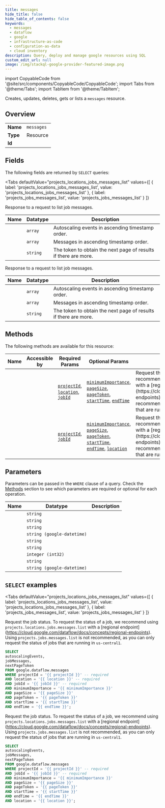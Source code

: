 ```yaml
--- 
title: messages
hide_title: false
hide_table_of_contents: false
keywords:
  - messages
  - dataflow
  - google
  - infrastructure-as-code
  - configuration-as-data
  - cloud inventory
description: Query, deploy and manage google resources using SQL
custom_edit_url: null
image: /img/stackql-google-provider-featured-image.png
---
```


import CopyableCode from '@site/src/components/CopyableCode/CopyableCode';
import Tabs from '@theme/Tabs';
import TabItem from '@theme/TabItem';

Creates, updates, deletes, gets or lists a <code>messages</code> resource.

## Overview
<table><tbody>
<tr><td><b>Name</b></td><td><code>messages</code></td></tr>
<tr><td><b>Type</b></td><td>Resource</td></tr>
<tr><td><b>Id</b></td><td><CopyableCode code="google.dataflow.messages" /></td></tr>
</tbody></table>

## Fields

The following fields are returned by `SELECT` queries:

<Tabs
    defaultValue="projects_locations_jobs_messages_list"
    values={[
        { label: 'projects_locations_jobs_messages_list', value: 'projects_locations_jobs_messages_list' },
        { label: 'projects_jobs_messages_list', value: 'projects_jobs_messages_list' }
    ]}
>
<TabItem value="projects_locations_jobs_messages_list">

Response to a request to list job messages.

<table>
<thead>
    <tr>
    <th>Name</th>
    <th>Datatype</th>
    <th>Description</th>
    </tr>
</thead>
<tbody>
<tr>
    <td><CopyableCode code="autoscalingEvents" /></td>
    <td><code>array</code></td>
    <td>Autoscaling events in ascending timestamp order.</td>
</tr>
<tr>
    <td><CopyableCode code="jobMessages" /></td>
    <td><code>array</code></td>
    <td>Messages in ascending timestamp order.</td>
</tr>
<tr>
    <td><CopyableCode code="nextPageToken" /></td>
    <td><code>string</code></td>
    <td>The token to obtain the next page of results if there are more.</td>
</tr>
</tbody>
</table>
</TabItem>
<TabItem value="projects_jobs_messages_list">

Response to a request to list job messages.

<table>
<thead>
    <tr>
    <th>Name</th>
    <th>Datatype</th>
    <th>Description</th>
    </tr>
</thead>
<tbody>
<tr>
    <td><CopyableCode code="autoscalingEvents" /></td>
    <td><code>array</code></td>
    <td>Autoscaling events in ascending timestamp order.</td>
</tr>
<tr>
    <td><CopyableCode code="jobMessages" /></td>
    <td><code>array</code></td>
    <td>Messages in ascending timestamp order.</td>
</tr>
<tr>
    <td><CopyableCode code="nextPageToken" /></td>
    <td><code>string</code></td>
    <td>The token to obtain the next page of results if there are more.</td>
</tr>
</tbody>
</table>
</TabItem>
</Tabs>

## Methods

The following methods are available for this resource:

<table>
<thead>
    <tr>
    <th>Name</th>
    <th>Accessible by</th>
    <th>Required Params</th>
    <th>Optional Params</th>
    <th>Description</th>
    </tr>
</thead>
<tbody>
<tr>
    <td><a href="#projects_locations_jobs_messages_list"><CopyableCode code="projects_locations_jobs_messages_list" /></a></td>
    <td><CopyableCode code="select" /></td>
    <td><a href="#parameter-projectId"><code>projectId</code></a>, <a href="#parameter-location"><code>location</code></a>, <a href="#parameter-jobId"><code>jobId</code></a></td>
    <td><a href="#parameter-minimumImportance"><code>minimumImportance</code></a>, <a href="#parameter-pageSize"><code>pageSize</code></a>, <a href="#parameter-pageToken"><code>pageToken</code></a>, <a href="#parameter-startTime"><code>startTime</code></a>, <a href="#parameter-endTime"><code>endTime</code></a></td>
    <td>Request the job status. To request the status of a job, we recommend using `projects.locations.jobs.messages.list` with a [regional endpoint] (https://cloud.google.com/dataflow/docs/concepts/regional-endpoints). Using `projects.jobs.messages.list` is not recommended, as you can only request the status of jobs that are running in `us-central1`.</td>
</tr>
<tr>
    <td><a href="#projects_jobs_messages_list"><CopyableCode code="projects_jobs_messages_list" /></a></td>
    <td><CopyableCode code="select" /></td>
    <td><a href="#parameter-projectId"><code>projectId</code></a>, <a href="#parameter-jobId"><code>jobId</code></a></td>
    <td><a href="#parameter-minimumImportance"><code>minimumImportance</code></a>, <a href="#parameter-pageSize"><code>pageSize</code></a>, <a href="#parameter-pageToken"><code>pageToken</code></a>, <a href="#parameter-startTime"><code>startTime</code></a>, <a href="#parameter-endTime"><code>endTime</code></a>, <a href="#parameter-location"><code>location</code></a></td>
    <td>Request the job status. To request the status of a job, we recommend using `projects.locations.jobs.messages.list` with a [regional endpoint] (https://cloud.google.com/dataflow/docs/concepts/regional-endpoints). Using `projects.jobs.messages.list` is not recommended, as you can only request the status of jobs that are running in `us-central1`.</td>
</tr>
</tbody>
</table>

## Parameters

Parameters can be passed in the `WHERE` clause of a query. Check the [Methods](#methods) section to see which parameters are required or optional for each operation.

<table>
<thead>
    <tr>
    <th>Name</th>
    <th>Datatype</th>
    <th>Description</th>
    </tr>
</thead>
<tbody>
<tr id="parameter-jobId">
    <td><CopyableCode code="jobId" /></td>
    <td><code>string</code></td>
    <td></td>
</tr>
<tr id="parameter-location">
    <td><CopyableCode code="location" /></td>
    <td><code>string</code></td>
    <td></td>
</tr>
<tr id="parameter-projectId">
    <td><CopyableCode code="projectId" /></td>
    <td><code>string</code></td>
    <td></td>
</tr>
<tr id="parameter-endTime">
    <td><CopyableCode code="endTime" /></td>
    <td><code>string (google-datetime)</code></td>
    <td></td>
</tr>
<tr id="parameter-location">
    <td><CopyableCode code="location" /></td>
    <td><code>string</code></td>
    <td></td>
</tr>
<tr id="parameter-minimumImportance">
    <td><CopyableCode code="minimumImportance" /></td>
    <td><code>string</code></td>
    <td></td>
</tr>
<tr id="parameter-pageSize">
    <td><CopyableCode code="pageSize" /></td>
    <td><code>integer (int32)</code></td>
    <td></td>
</tr>
<tr id="parameter-pageToken">
    <td><CopyableCode code="pageToken" /></td>
    <td><code>string</code></td>
    <td></td>
</tr>
<tr id="parameter-startTime">
    <td><CopyableCode code="startTime" /></td>
    <td><code>string (google-datetime)</code></td>
    <td></td>
</tr>
</tbody>
</table>

## `SELECT` examples

<Tabs
    defaultValue="projects_locations_jobs_messages_list"
    values={[
        { label: 'projects_locations_jobs_messages_list', value: 'projects_locations_jobs_messages_list' },
        { label: 'projects_jobs_messages_list', value: 'projects_jobs_messages_list' }
    ]}
>
<TabItem value="projects_locations_jobs_messages_list">

Request the job status. To request the status of a job, we recommend using `projects.locations.jobs.messages.list` with a [regional endpoint] (https://cloud.google.com/dataflow/docs/concepts/regional-endpoints). Using `projects.jobs.messages.list` is not recommended, as you can only request the status of jobs that are running in `us-central1`.

```sql
SELECT
autoscalingEvents,
jobMessages,
nextPageToken
FROM google.dataflow.messages
WHERE projectId = '{{ projectId }}' -- required
AND location = '{{ location }}' -- required
AND jobId = '{{ jobId }}' -- required
AND minimumImportance = '{{ minimumImportance }}'
AND pageSize = '{{ pageSize }}'
AND pageToken = '{{ pageToken }}'
AND startTime = '{{ startTime }}'
AND endTime = '{{ endTime }}';
```
</TabItem>
<TabItem value="projects_jobs_messages_list">

Request the job status. To request the status of a job, we recommend using `projects.locations.jobs.messages.list` with a [regional endpoint] (https://cloud.google.com/dataflow/docs/concepts/regional-endpoints). Using `projects.jobs.messages.list` is not recommended, as you can only request the status of jobs that are running in `us-central1`.

```sql
SELECT
autoscalingEvents,
jobMessages,
nextPageToken
FROM google.dataflow.messages
WHERE projectId = '{{ projectId }}' -- required
AND jobId = '{{ jobId }}' -- required
AND minimumImportance = '{{ minimumImportance }}'
AND pageSize = '{{ pageSize }}'
AND pageToken = '{{ pageToken }}'
AND startTime = '{{ startTime }}'
AND endTime = '{{ endTime }}'
AND location = '{{ location }}';
```
</TabItem>
</Tabs>
